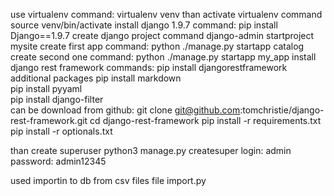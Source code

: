 use virtualenv
command: virtualenv venv
than activate virtualenv
command source venv/bin/activate
install django 1.9.7
command: pip install Django==1.9.7
create django project
command django-admin startproject mysite
create first app
command: python ./manage.py startapp catalog
create second one
command: python ./manage.py startapp my_app
install django rest framework
commands:
pip install djangorestframework
additional packages
pip install markdown  
pip install pyyaml    
pip install django-filter  
can be download from github:
git clone git@github.com:tomchristie/django-rest-framework.git
cd django-rest-framework
pip install -r requirements.txt
pip install -r optionals.txt

than create superuser
python3 manage.py createsuper 
login: admin
password: admin12345

used importin to db from csv files
file import.py